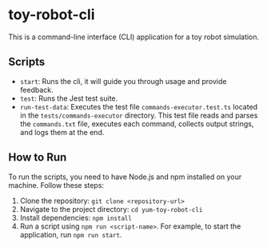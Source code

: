 # toy-robot-cli

This is a command-line interface (CLI) application for a toy robot simulation.

## Scripts

- `start`: Runs the cli, it will guide you through usage and provide feedback.
- `test`: Runs the Jest test suite.
- `run-test-data`: Executes the test file `commands-executor.test.ts` located in the `tests/commands-executor` directory. This test file reads and parses the `commands.txt` file, executes each command, collects output strings, and logs them at the end.

## How to Run

To run the scripts, you need to have Node.js and npm installed on your machine. Follow these steps:

1. Clone the repository: `git clone <repository-url>`
2. Navigate to the project directory: `cd yum-toy-robot-cli`
3. Install dependencies: `npm install`
4. Run a script using `npm run <script-name>`. For example, to start the application, run `npm run start`.
